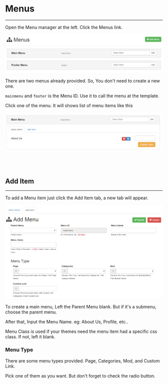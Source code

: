 # Menus

---

Open the Menu manager at the left. Click the Menus link. 

![Menus Manager](../img/menus-manager.png)

There are two menus already provided. So, You don't need to create a new one. 

`mainmenu` and `footer` is the Menu ID. Use it to call the menu at the template. 

Click one of the menu. It will shows list of menu items like this 

![Menus Item](../img/menus-items.png)

<br /><br />

## Add Item
---
To add a Menu item just click the Add Item tab, a new tab will appear. 

![](../img/menus-additem.png)

To create a main menu, Left the Parent Menu blank. But if it's a submenu, choose the parent menu. 

After that, Input the Menu Name. eg: About Us, Profile, etc..

Menu Class is used if your themes need the menu item had a specific css class. If not, left it blank.

### Menu Type
There are some menu types provided. Page, Categories, Mod, and Custom Link.

Pick one of them as you want. But don't forget to check the radio button. 